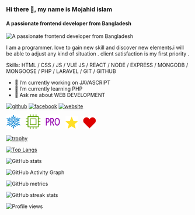 ### Hi there 👋, my name is Mojahid islam
#### A passionate frontend developer from Bangladesh
![A passionate frontend developer from Bangladesh](https://scontent.fcla1-1.fna.fbcdn.net/v/t39.30808-6/242807407_393010382457798_5910636562337474693_n.png?stp=dst-png_s960x960&_nc_cat=101&ccb=1-7&_nc_sid=e3f864&_nc_eui2=AeEbxPI1ygEfq-CDST2L2Rcb_bQB00du5_f9tAHTR27n9y-BoZV68KIGnT2VmwQbQ716hUwbRYmZ47OxERrciaJG&_nc_ohc=GQfNhjuJ_bgAX_BsqIA&_nc_ht=scontent.fcla1-1.fna&oh=00_AT-bGp6rekfQdYxC7_1PdbanKLDCW0hcfAkZJH58FS9dRA&oe=62DADBA3)

I am a programmer. love to gain new skill and discover new elements.i will be able to adjust any kind of situation . client satisfaction is my first priority . 

Skills: HTML / CSS /  JS /  VUE JS /  REACT / NODE / EXPRESS / MONGODB / MONGOOSE / PHP / LARAVEL / GIT / GITHUB

- 🔭 I’m currently working on JAVASCRIPT 
- 🌱 I’m currently learning PHP 
- 💬 Ask me about WEB DEVELOPMENT 


[<img src='https://cdn.jsdelivr.net/npm/simple-icons@3.0.1/icons/github.svg' alt='github' height='40'>](https://github.com/mojahid7)  [<img src='https://cdn.jsdelivr.net/npm/simple-icons@3.0.1/icons/facebook.svg' alt='facebook' height='40'>](https://www.facebook.com/https://www.facebook.com/raofahmedmojahid)  [<img src='https://cdn.jsdelivr.net/npm/simple-icons@3.0.1/icons/icloud.svg' alt='website' height='40'>](https://devmojahid.com)  

<a href='https://archiveprogram.github.com/'><img src='https://raw.githubusercontent.com/acervenky/animated-github-badges/master/assets/acbadge.gif' width='40' height='40'></a> <a href='https://docs.github.com/en/developers'><img src='https://raw.githubusercontent.com/acervenky/animated-github-badges/master/assets/devbadge.gif' width='40' height='40'></a> <a href='https://github.com/pricing'><img src='https://raw.githubusercontent.com/acervenky/animated-github-badges/master/assets/pro.gif' width='40' height='40'></a> <a href='https://stars.github.com/'><img src='https://raw.githubusercontent.com/acervenky/animated-github-badges/master/assets/starbadge.gif' width='35' height='35'></a> <a href='https://docs.github.com/en/github/supporting-the-open-source-community-with-github-sponsors'><img src='https://raw.githubusercontent.com/acervenky/animated-github-badges/master/assets/sponsorbadge.gif' width='35' height='35'></a> 

[![trophy](https://github-profile-trophy.vercel.app/?username=mojahid7)](https://github.com/ryo-ma/github-profile-trophy)

[![Top Langs](https://github-readme-stats.vercel.app/api/top-langs/?username=mojahid7)](https://github.com/anuraghazra/github-readme-stats)

![GitHub stats](https://github-readme-stats.vercel.app/api?username=mojahid7&show_icons=true)  

![GitHub Activity Graph](https://activity-graph.herokuapp.com/graph?username=mojahid7)  

![GitHub metrics](https://metrics.lecoq.io/mojahid7)  

![GitHub streak stats](https://github-readme-streak-stats.herokuapp.com/?user=mojahid7)  

![Profile views](https://gpvc.arturio.dev/mojahid7)  

